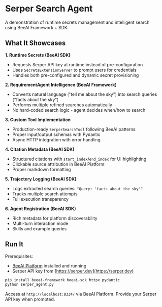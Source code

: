 # Serper Search Agent

A demonstration of runtime secrets management and intelligent search using BeeAI Framework + SDK.

## What It Showcases

**1. Runtime Secrets (BeeAI SDK)**
- Requests Serper API key at runtime instead of pre-configuration
- Uses `SecretsExtensionServer` to prompt users for credentials
- Handles both pre-configured and dynamic secret provisioning

**2. RequirementAgent Intelligence (BeeAI Framework)**
- Converts natural language ("tell me about the sky") into search queries ("facts about the sky")
- Performs multiple refined searches automatically
- No hard-coded search logic - agent decides when/how to search

**3. Custom Tool Implementation**
- Production-ready `SerperSearchTool` following BeeAI patterns
- Proper input/output schemas with Pydantic
- Async HTTP integration with error handling

**4. Citation Metadata (BeeAI SDK)**
- Structured citations with `start_index`/`end_index` for UI highlighting
- Clickable source attribution in BeeAI Platform
- Proper markdown formatting

**5. Trajectory Logging (BeeAI SDK)**
- Logs extracted search queries: `"Query: 'facts about the sky'"`
- Tracks multiple search attempts
- Full execution transparency

**6. Agent Registration (BeeAI SDK)**
- Rich metadata for platform discoverability
- Multi-turn interaction mode
- Skills and example queries

## Run It

Prerequisites:
- [BeeAI Platform](https://docs.beeai.dev/introduction/quickstart) installed and running
- Serper API key from [https://serper.dev](https://serper.dev)

```bash
pip install beeai-framework beeai-sdk httpx pydantic
python serper_agent.py
```

Access at `http://localhost:8334/` via BeeAI Platform. Provide your Serper API key when prompted.
